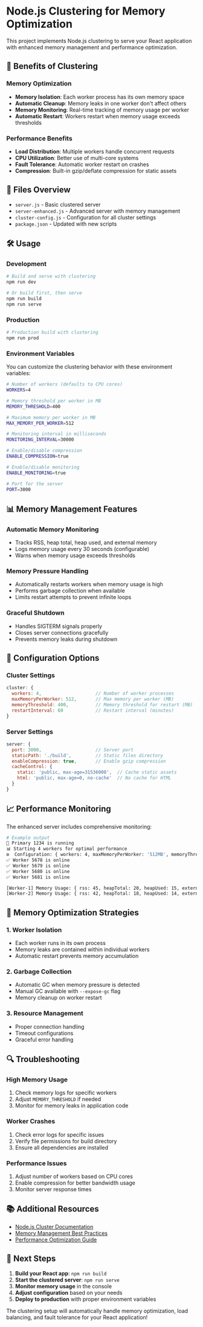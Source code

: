 # Node.js Clustering for Memory Optimization

This project implements Node.js clustering to serve your React application with enhanced memory management and performance optimization.

## 🚀 Benefits of Clustering

### Memory Optimization
- **Memory Isolation**: Each worker process has its own memory space
- **Automatic Cleanup**: Memory leaks in one worker don't affect others
- **Memory Monitoring**: Real-time tracking of memory usage per worker
- **Automatic Restart**: Workers restart when memory usage exceeds thresholds

### Performance Benefits
- **Load Distribution**: Multiple workers handle concurrent requests
- **CPU Utilization**: Better use of multi-core systems
- **Fault Tolerance**: Automatic worker restart on crashes
- **Compression**: Built-in gzip/deflate compression for static assets

## 📁 Files Overview

- `server.js` - Basic clustered server
- `server-enhanced.js` - Advanced server with memory management
- `cluster-config.js` - Configuration for all cluster settings
- `package.json` - Updated with new scripts

## 🛠️ Usage

### Development
```bash
# Build and serve with clustering
npm run dev

# Or build first, then serve
npm run build
npm run serve
```

### Production
```bash
# Production build with clustering
npm run prod
```

### Environment Variables

You can customize the clustering behavior with these environment variables:

```bash
# Number of workers (defaults to CPU cores)
WORKERS=4

# Memory threshold per worker in MB
MEMORY_THRESHOLD=400

# Maximum memory per worker in MB
MAX_MEMORY_PER_WORKER=512

# Monitoring interval in milliseconds
MONITORING_INTERVAL=30000

# Enable/disable compression
ENABLE_COMPRESSION=true

# Enable/disable monitoring
ENABLE_MONITORING=true

# Port for the server
PORT=3000
```

## 📊 Memory Management Features

### Automatic Memory Monitoring
- Tracks RSS, heap total, heap used, and external memory
- Logs memory usage every 30 seconds (configurable)
- Warns when memory usage exceeds thresholds

### Memory Pressure Handling
- Automatically restarts workers when memory usage is high
- Performs garbage collection when available
- Limits restart attempts to prevent infinite loops

### Graceful Shutdown
- Handles SIGTERM signals properly
- Closes server connections gracefully
- Prevents memory leaks during shutdown

## 🔧 Configuration Options

### Cluster Settings
```javascript
cluster: {
  workers: 4,                    // Number of worker processes
  maxMemoryPerWorker: 512,       // Max memory per worker (MB)
  memoryThreshold: 400,          // Memory threshold for restart (MB)
  restartInterval: 60            // Restart interval (minutes)
}
```

### Server Settings
```javascript
server: {
  port: 3000,                    // Server port
  staticPath: './build',         // Static files directory
  enableCompression: true,       // Enable gzip compression
  cacheControl: {
    static: 'public, max-age=31536000',  // Cache static assets
    html: 'public, max-age=0, no-cache'  // No cache for HTML
  }
}
```

## 📈 Performance Monitoring

The enhanced server includes comprehensive monitoring:

```bash
# Example output
🚀 Primary 1234 is running
📊 Starting 4 workers for optimal performance
⚙️  Configuration: { workers: 4, maxMemoryPerWorker: '512MB', memoryThreshold: '400MB', port: 3000 }
✅ Worker 5678 is online
✅ Worker 5679 is online
✅ Worker 5680 is online
✅ Worker 5681 is online

[Worker-1] Memory Usage: { rss: 45, heapTotal: 20, heapUsed: 15, external: 2, uptime: 30 }
[Worker-2] Memory Usage: { rss: 42, heapTotal: 18, heapUsed: 14, external: 2, uptime: 30 }
```

## 🚨 Memory Optimization Strategies

### 1. Worker Isolation
- Each worker runs in its own process
- Memory leaks are contained within individual workers
- Automatic restart prevents memory accumulation

### 2. Garbage Collection
- Automatic GC when memory pressure is detected
- Manual GC available with `--expose-gc` flag
- Memory cleanup on worker restart

### 3. Resource Management
- Proper connection handling
- Timeout configurations
- Graceful error handling

## 🔍 Troubleshooting

### High Memory Usage
1. Check memory logs for specific workers
2. Adjust `MEMORY_THRESHOLD` if needed
3. Monitor for memory leaks in application code

### Worker Crashes
1. Check error logs for specific issues
2. Verify file permissions for build directory
3. Ensure all dependencies are installed

### Performance Issues
1. Adjust number of workers based on CPU cores
2. Enable compression for better bandwidth usage
3. Monitor server response times

## 📚 Additional Resources

- [Node.js Cluster Documentation](https://nodejs.org/api/cluster.html)
- [Memory Management Best Practices](https://nodejs.org/en/docs/guides/memory-management/)
- [Performance Optimization Guide](https://nodejs.org/en/docs/guides/performance/)

## 🎯 Next Steps

1. **Build your React app**: `npm run build`
2. **Start the clustered server**: `npm run serve`
3. **Monitor memory usage** in the console
4. **Adjust configuration** based on your needs
5. **Deploy to production** with proper environment variables

The clustering setup will automatically handle memory optimization, load balancing, and fault tolerance for your React application! 